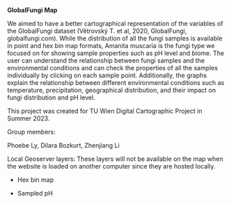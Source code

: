 <b>GlobalFungi Map </b>


We aimed to have a better cartographical representation of the variables of the GlobalFungi dataset (Větrovský T. et al, 2020, GlobalFungi, globalfungi.com). While the distribution of all the fungi samples is available in point and hex bin map formats, Amanita muscaria is the fungi type we focused on for showing sample properties such as pH level and biome. The user can understand the relationship between fungi samples and the environmental conditions and can check the properties of all the samples individually by clicking on each sample point. Additionally, the graphs explain the relationship between different environmental conditions such as temperature, precipitation, geographical distribution, and their impact on fungi distribution and pH level.

This project was created for TU Wien Digital Cartographic Project in Summer 2023.


Group members:

Phoebe Ly, Dilara Bozkurt, Zhenjiang Li

Local Geoserver layers: These layers will not be available on the map when the website is loaded on another computer since they are hosted locally. 

- Hex bin map

- Sampled pH
